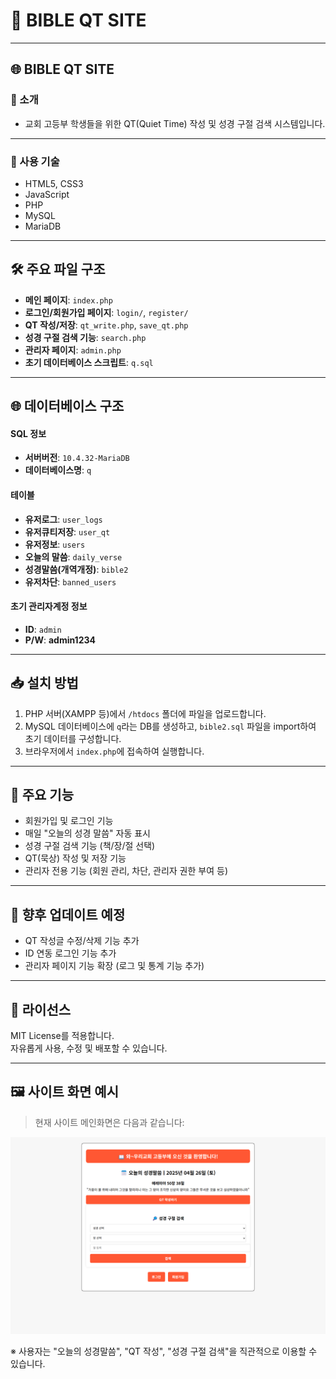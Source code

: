# 📖 BIBLE QT SITE

---

## 🌐 BIBLE QT SITE

### 📌 소개
- 교회 고등부 학생들을 위한 QT(Quiet Time) 작성 및 성경 구절 검색 시스템입니다.

---

### 🔧 사용 기술
- HTML5, CSS3
- JavaScript
- PHP
- MySQL
- MariaDB

---

## 🛠️ 주요 파일 구조

- **메인 페이지**: `index.php`
- **로그인/회원가입 페이지**: `login/`, `register/`
- **QT 작성/저장**: `qt_write.php`, `save_qt.php`
- **성경 구절 검색 기능**: `search.php`
- **관리자 페이지**: `admin.php`
- **초기 데이터베이스 스크립트**: `q.sql`

---

## 🌐 데이터베이스 구조

#### SQL 정보
- **서버버전**: `10.4.32-MariaDB`
- **데이터베이스명**: `q`

#### 테이블
- **유저로그**: `user_logs`
- **유저큐티저장**: `user_qt`
- **유저정보**: `users`
- **오늘의 말씀**: `daily_verse`
- **성경말씀(개역개정)**: `bible2`
- **유저차단**: `banned_users`

#### 초기 관리자계정 정보
- **ID**: `admin`
- **P/W**: **admin1234**

---

## 📥 설치 방법

1. PHP 서버(XAMPP 등)에서 `/htdocs` 폴더에 파일을 업로드합니다.
2. MySQL 데이터베이스에 `q`라는 DB를 생성하고, `bible2.sql` 파일을 import하여 초기 데이터를 구성합니다.
3. 브라우저에서 `index.php`에 접속하여 실행합니다.

---

## 📌 주요 기능

- 회원가입 및 로그인 기능
- 매일 "오늘의 성경 말씀" 자동 표시
- 성경 구절 검색 기능 (책/장/절 선택)
- QT(묵상) 작성 및 저장 기능
- 관리자 전용 기능 (회원 관리, 차단, 관리자 권한 부여 등)

---

## 🚀 향후 업데이트 예정

- QT 작성글 수정/삭제 기능 추가
- ID 연동 로그인 기능 추가
- 관리자 페이지 기능 확장 (로그 및 통계 기능 추가)

---

## 📜 라이선스

MIT License를 적용합니다.  
자유롭게 사용, 수정 및 배포할 수 있습니다.

---

## 🖼️ 사이트 화면 예시

> 현재 사이트 메인화면은 다음과 같습니다:

![사이트 스크린샷](imge/screenshot.png)

※ 사용자는 "오늘의 성경말씀", "QT 작성", "성경 구절 검색"을 직관적으로 이용할 수 있습니다.
